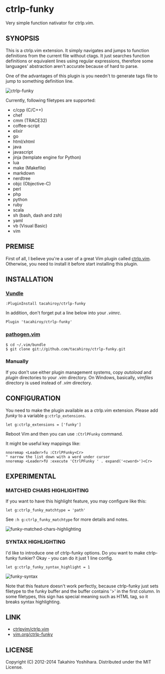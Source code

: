 ctrlp-funky
============
Very simple function nativator for ctrlp.vim.

SYNOPSIS
----------
This is a ctrlp.vim extension. It simply navigates and jumps to function definitions from the current file without ctags. It just searches function definitions or equivalent lines using regular expressions, therefore some languages' abstraction aren't accurate because of hard to parse.

One of the advantages of this plugin is you needn't to generate tags file to jump to something definition line.

![ctrlp-funky][1]

Currently, following filetypes are supported:
* c/cpp (C/C++)
* chef
* cmm (TRACE32)
* coffee-script
* elixir
* go
* html/xhtml
* java
* javascript
* jinja (template engine for Python)
* lua
* make (Makefile)
* markdown
* nerdtree
* objc (Objective-C)
* perl
* php
* python
* ruby
* scala
* sh (bash, dash and zsh)
* yaml
* vb (Visual Basic)
* vim


PREMISE
----------
First of all, I believe you're a user of a great Vim plugin called [ctrlp.vim](https://github.com/ctrlpvim/ctrlp.vim).
Otherwise, you need to install it before start installing this plugin.


INSTALLATION
----------
### [Vundle](https://github.com/gmarik/vundle.git)

    :PluginInstall tacahiroy/ctrlp-funky

In addition, don't forget put a line below into your _.vimrc_.

    Plugin 'tacahiroy/ctrlp-funky'

### [pathogen.vim](https://github.com/tpope/vim-pathogen)

    $ cd ~/.vim/bundle
    $ git clone git://github.com/tacahiroy/ctrlp-funky.git

### Manually
If you don't use either plugin management systems, copy _autoload_ and _plugin_ directories to your _.vim_ directory.
On Windows, basically, _vimfiles_ directory is used instead of _.vim_ directory.


CONFIGURATION
--------------
You need to make the plugin available as a ctrlp.vim extension. Please add *funky* to a variable `g:ctrlp_extensions`.

    let g:ctrlp_extensions = ['funky']

Reboot Vim and then you can use `:CtrlPFunky` command.

It might be useful key mappings like:

    nnoremap <Leader>fu :CtrlPFunky<Cr>
    " narrow the list down with a word under cursor
    nnoremap <Leader>fU :execute 'CtrlPFunky ' . expand('<cword>')<Cr>


EXPERIMENTAL
------------
### MATCHED CHARS HIGHLIGHTING
If you want to have this highlight feature, you may configure like this:
```vim
let g:ctrlp_funky_matchtype = 'path'
```
See `:h g:ctrlp_funky_matchtype` for more details and notes.

![funky-matched-chars-highlighting][3]


### SYNTAX HIGHLIGHTING
I'd like to introduce one of ctrlp-funky options.
Do you want to make ctrlp-funky funkier? Okay - you can do it just 1 line config.
```vim
let g:ctrlp_funky_syntax_highlight = 1
```
![funky-syntax][2]

Note that this feature doesn't work perfectly, because ctrlp-funky just sets
filetype to the funky buffer and the buffer contains '>' in the first column.
In some filetypes, this sign has special meaning such as HTML tag, so it breaks
syntax highlighting.


LINK
-------

* [ctrlpvim/ctrlp.vim](https://github.com/ctrlpvim/ctrlp.vim)
* [vim.org/ctrlp-funky](http://www.vim.org/scripts/script.php?script_id=4592)


LICENSE
-------

Copyright (C) 2012-2014 Takahiro Yoshihara. Distributed under the MIT License.

[1]: http://i.imgur.com/yO4PWAF.png
[2]: http://i.imgur.com/CnKui5H.png
[3]: http://i.imgur.com/B3hBycd.png

